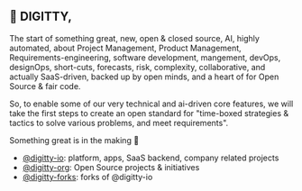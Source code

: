 ## 🦄 DIGITTY, 
The start of something great, new, open & closed source, AI, highly automated, about Project Management, Product Management, Requirements-engineering, software development, mangement, devOps, designOps, short-cuts, forecasts, risk, complexity, collaborative, and actually SaaS-driven, backed up by open minds, and a heart of for Open Source & fair code.

So, to enable some of our very technical and ai-driven core features, we will take the first steps to create an open standard for "time-boxed strategies & tactics to solve various problems, and meet requirements". 


Something great is in the making 🚀


- [@digitty-io](https://github.com/digitty-io): platform, apps, SaaS backend, company related projects
- [@digitty-org](https://github.com/digitty-org): Open Source projects & initiatives
- [@digitty-forks](https://github.com/digitty-forks): forks of @digitty-io

<!--

**Here are some ideas to get you started:**

🙋‍♀️ A short introduction - what is your organization all about?
🌈 Contribution guidelines - how can the community get involved?
👩‍💻 Useful resources - where can the community find your docs? Is there anything else the community should know?
🍿 Fun facts - what does your team eat for breakfast?
🧙 Remember, you can do mighty things with the power of [Markdown](https://docs.github.com/github/writing-on-github/getting-started-with-writing-and-formatting-on-github/basic-writing-and-formatting-syntax)
-->
